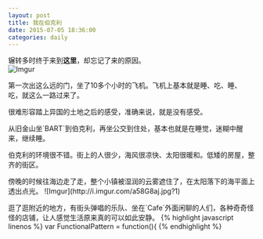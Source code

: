 ```yaml
---
layout: post
title: 我在伯克利
date: 2015-07-05 18:36:00
categories: daily
---
```

辗转多时终于来到**这里**，却忘记了来的原因。  
![Imgur](http://i.imgur.com/t3PIFBL.jpg)		
<p>第一次出这么远的门，坐了10多个小时的飞机。飞机上基本就是睡、吃、睡、吃，就这么一路过来了。
<p>很难形容踏上异国的土地之后的感受，准确来说，就是没有感受。
<p>从旧金山坐`BART`到伯克利，再坐公交到住处，基本也就是在睡觉，迷糊中醒来，继续睡。
<p>伯克利的环境很不错。街上的人很少，海风很凉快、太阳很暖和。低矮的房屋，整齐的街区。
<p>傍晚的时候往海边走了走，整个小镇被湿润的云雾遮住了，在太阳落下的海平面上透出点光。
![Imgur](http://i.imgur.com/a58G8aj.jpg?1)  
<p>逛了逛附近的地方，有街头弹唱的乐队、坐在`Cafe`外面闲聊的人们，各种奇奇怪怪的店铺，让人感觉生活原来真的可以如此安静。  
{% highlight javascript linenos %}
var FunctionalPattern = function(){
{% endhighlight %}
